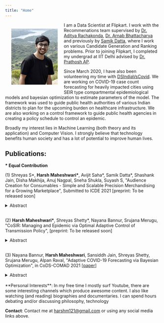 ```yaml
---
title: "Home"
---
```


<head>
  <!-- Global site tag (gtag.js) - Google Analytics -->
<script async src="https://www.googletagmanager.com/gtag/js?id=G-2QHSF0Q5FG"></script>
<script>
  window.dataLayer = window.dataLayer || [];
  function gtag(){dataLayer.push(arguments);}
  gtag('js', new Date());

  gtag('config', 'G-2QHSF0Q5FG');
</script>
</head>


<img style="float:left;padding:20px;"
src="./images/personal-photo.png" alt="profile picture" width="30%">
I am a Data Scientist at Flipkart. I work with the Recommenations team supervised by [Dr. Aditya Rachakonda](https://in.linkedin.com/in/adityarachakonda), [Dr. Arnab Bhattacharya](https://www.linkedin.com/in/arnab-bhattacharya-26383573) and previously by [Samik Datta](https://www.linkedin.com/in/samik-datta-7b2a927a/), where I work on various Candidate Generation and Ranking problems. Prior to joining Flipkart, I completed my undergrad at IIT Delhi advised by [Dr. Prathosh AP](https://sites.google.com/view/prathosh). 


Since March 2020, I have also been volunteering my time with [DSIndiaVsCovid](http://dsindiavscovid.org/). We are working on COVID-19 case count forecasting for heavily impacted cities using SEIR type compartmental epidemiological models and bayesian optimization to estimate parameters of the model. The framework was used to guide public health authorities of various Indian districts to plan for the upcoming burden on healthcare infrastructure. We are also working on a control framework to guide public health agencies in creating a policy schedule to control an epidemic. 



Broadly my interest lies in Machine Learning (both theory and its application) and Computer Vision. I strongly believe that technology benefits human society and has a lot of potential to improve human lives.


## **Publications**:

**\* Equal Contribution** 

(1) Shreyas S\*, **Harsh Maheshwari\***, Avijit Saha\*, Samik Datta\*, Shashank Jain, Disha Makhija, Anuj Nagpal, Sneha Shukla, Suyash S, "Audience Creation for Consumables - Simple and Scalable Precision Merchandising for a Growing Marketplace", Submitted to ICDE 2021 [preprint: To be released soon]
<details><summary>Abstract</summary>
<div>
<p> 
<i>To be released soon</i>
</p>
</div>
</details>
<br>

(2) **Harsh Maheshwari\***, Shreyas Shetty\*, Nayana Bannur, Srujana Merugu, "CoSIR: Managing and Epidemic via Optimal Adaptive Control of Transmission Policy", [preprint: To be released soon]
<details><summary>Abstract</summary>
<div>
<p> 
<i>To be released soon</i>
</p>
</div>
</details>
<br>

(3) Nayana Bannur, **Harsh Maheshwari**, Sansiddh Jain, Shreyas Shetty, Srujana Merugu, Alpan Raval, "Adaptive COVID-19 Forecasting via Bayesian Optimization", in CoDS-COMAD 2021 \[[paper](https://doi.org/10.1101/2020.10.19.20215293)\]
<details><summary>Abstract</summary>
<div>
<p style="background-color:black;"> 
<i>Accurate forecasts of infections for localized regions are valuable for policy making and medical capacity planning. Existing compartmental and agent-based models for epidemiological forecasting employ static parameter choices and cannot be readily contextualized, while adaptive solutions focus primarily on the reproduction number. In the current work, we propose a novel model-agnostic Bayesian optimization approach for learning model parameters from observed data that generalizes to multiple application-specific fidelity criteria. Empirical results demonstrate the efficacy of the proposed approach with SEIR-like compartmental models on COVID-19 case forecasting tasks. A city-level forecasting system based on this approach is being used for COVID-19 response in a few highly impacted Indian cities.</i>
</p>
</div>
</details>

<br>
**Personal Interests**: In my free time I mostly surf Youtube, there are some interesting channels which produce awesome content. I also like watching (and reading) biographies and documentaries. I can spend hours debating and/or discussing philosophy, technology



**Contact**: Contact me at [harshm121@gmail.com](mailto:harshm121@gmail.com) or using any social media links above. 


